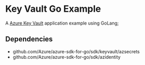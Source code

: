 # Key Vault Go Example

A [Azure Key Vault](https://azure.microsoft.com/pt-br/services/key-vault/) application example using GoLang;

## Dependencies
- github.com/Azure/azure-sdk-for-go/sdk/keyvault/azsecrets
- github.com/Azure/azure-sdk-for-go/sdk/azidentity
